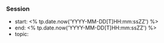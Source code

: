 ### Session
- start: <% tp.date.now('YYYY-MM-DD[T]HH:mm:ssZZ') %>
- end:   <% tp.date.now('YYYY-MM-DD[T]HH:mm:ssZZ') %>
- topic: 